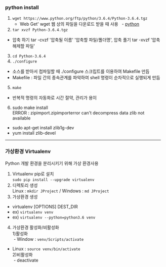 ### python install  
 1. `wget https://www.python.org/ftp/python/3.6.4/Python-3.6.4.tgz`  
    - Web Get' wget 웹 상의 파일을 다운로드 받을 때 사용
    - [python](https://www.python.org/downloads/source/ "python")
 2. `tar xvzf Python-3.6.4.tgz`  
  - 압축 하기 tar -cvzf '압축될 이름' '압축할 파일/폴더명', 압축 풀기 tar -xvzf '압축 해제할 파일'  
 3. `cd Python-3.6.4`  
 4. `./configure`  
  - 소스를 받아서 컴파일할 때 ./configure 스크립트를 이용하여 Makefile 만듬  
  - Makefile : 파일 간의 종속관계를 파악하여 shell 명령이 순차적으로 실행되게 만듬
 5. `make`  
  - 반복적 명령의 자동화로 시간 절약, 관리가 용이  
 6. sudo make install  
  ERROR : zipimport.zipimporterror can't decompress data zlib not available  
  - sudo apt-get install zlib1g-dev  
  - yum install zlib-devel  
***
### 가상환경 Virtualenv  
Python 개발 환경을 분리시키기 위해 가상 환경사용  
 1. Virtualenv pip로 설치  
 `sudo pip install --upgrade virtualenv`  
 2. 디렉토리 생성  
 Linux : `mkdir JProject` / Windows : `md JProject`  
 3. 가상환경 생성  
  - virtualenv [OPTIONS] DEST_DIR  
  - ex) `virtualenv venv`  
  - ex) `virtualenv --python=python3.6 venv`
 4. 가상환경 활성화/비활성화  
  1)활성화  
  - Window : `venv/Scripts/activate`  
  - Linux : `source venv/bin/activate`  
  2)비활성화  
  - deactivate  
 
